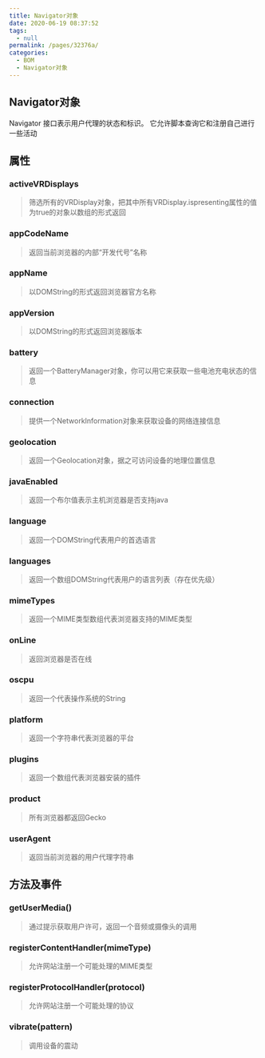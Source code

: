 ```yaml
---
title: Navigator对象
date: 2020-06-19 08:37:52
tags: 
  - null
permalink: /pages/32376a/
categories: 
  - BOM
  - Navigator对象
---
```


## Navigator对象

Navigator 接口表示用户代理的状态和标识。 它允许脚本查询它和注册自己进行一些活动

## 属性

### activeVRDisplays

> 筛选所有的VRDisplay对象，把其中所有VRDisplay.ispresenting属性的值为true的对象以数组的形式返回

### appCodeName

> 返回当前浏览器的内部“开发代号”名称

### appName

> 以DOMString的形式返回浏览器官方名称

### appVersion

> 以DOMString的形式返回浏览器版本

### battery

> 返回一个BatteryManager对象，你可以用它来获取一些电池充电状态的信息

### connection

> 提供一个NetworkInformation对象来获取设备的网络连接信息

### geolocation

> 返回一个Geolocation对象，据之可访问设备的地理位置信息

### javaEnabled

> 返回一个布尔值表示主机浏览器是否支持java

### language

> 返回一个DOMString代表用户的首选语言

### languages

> 返回一个数组DOMString代表用户的语言列表（存在优先级）

### mimeTypes

> 返回一个MIME类型数组代表浏览器支持的MIME类型

### onLine

> 返回浏览器是否在线

### oscpu

> 返回一个代表操作系统的String

### platform

> 返回一个字符串代表浏览器的平台

### plugins

> 返回一个数组代表浏览器安装的插件

### product

> 所有浏览器都返回Gecko

### userAgent

> 返回当前浏览器的用户代理字符串

## 方法及事件

### getUserMedia()

> 通过提示获取用户许可，返回一个音频或摄像头的调用

### registerContentHandler(mimeType)

> 允许网站注册一个可能处理的MIME类型

### registerProtocolHandler(protocol)

> 允许网站注册一个可能处理的协议

### vibrate(pattern)

> 调用设备的震动